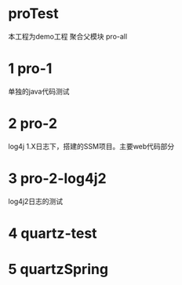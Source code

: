 # proTest
本工程为demo工程
聚合父模块 pro-all

# 1 pro-1 
单独的java代码测试
# 2 pro-2 
log4j 1.X日志下，搭建的SSM项目。主要web代码部分
# 3 pro-2-log4j2
log4j2日志的测试
# 4 quartz-test
# 5 quartzSpring
